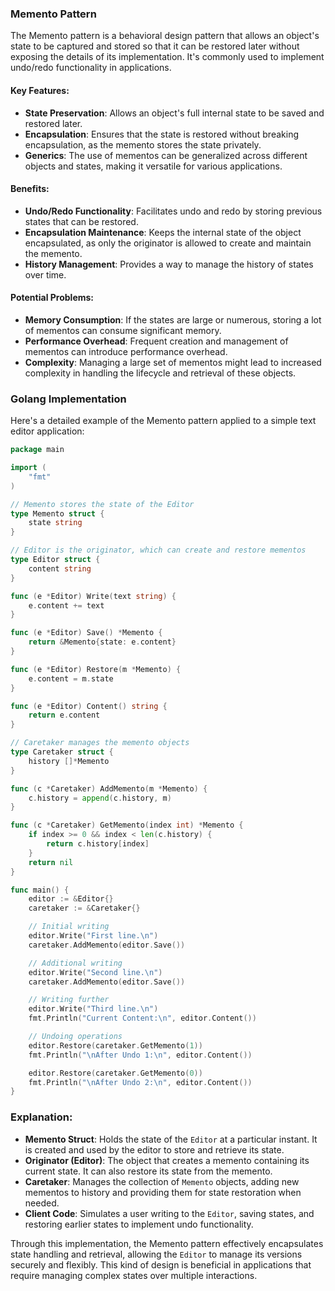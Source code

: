 ### Memento Pattern

The Memento pattern is a behavioral design pattern that allows an object's state to be captured and stored so that it can be restored later without exposing the details of its implementation. It's commonly used to implement undo/redo functionality in applications.

#### Key Features:
- **State Preservation**: Allows an object's full internal state to be saved and restored later.
- **Encapsulation**: Ensures that the state is restored without breaking encapsulation, as the memento stores the state privately.
- **Generics**: The use of mementos can be generalized across different objects and states, making it versatile for various applications.

#### Benefits:
- **Undo/Redo Functionality**: Facilitates undo and redo by storing previous states that can be restored.
- **Encapsulation Maintenance**: Keeps the internal state of the object encapsulated, as only the originator is allowed to create and maintain the memento.
- **History Management**: Provides a way to manage the history of states over time.

#### Potential Problems:
- **Memory Consumption**: If the states are large or numerous, storing a lot of mementos can consume significant memory.
- **Performance Overhead**: Frequent creation and management of mementos can introduce performance overhead.
- **Complexity**: Managing a large set of mementos might lead to increased complexity in handling the lifecycle and retrieval of these objects.

### Golang Implementation

Here's a detailed example of the Memento pattern applied to a simple text editor application:

```go
package main

import (
	"fmt"
)

// Memento stores the state of the Editor
type Memento struct {
	state string
}

// Editor is the originator, which can create and restore mementos
type Editor struct {
	content string
}

func (e *Editor) Write(text string) {
	e.content += text
}

func (e *Editor) Save() *Memento {
	return &Memento{state: e.content}
}

func (e *Editor) Restore(m *Memento) {
	e.content = m.state
}

func (e *Editor) Content() string {
	return e.content
}

// Caretaker manages the memento objects
type Caretaker struct {
	history []*Memento
}

func (c *Caretaker) AddMemento(m *Memento) {
	c.history = append(c.history, m)
}

func (c *Caretaker) GetMemento(index int) *Memento {
	if index >= 0 && index < len(c.history) {
		return c.history[index]
	}
	return nil
}

func main() {
	editor := &Editor{}
	caretaker := &Caretaker{}

	// Initial writing
	editor.Write("First line.\n")
	caretaker.AddMemento(editor.Save())

	// Additional writing
	editor.Write("Second line.\n")
	caretaker.AddMemento(editor.Save())

	// Writing further
	editor.Write("Third line.\n")
	fmt.Println("Current Content:\n", editor.Content())

	// Undoing operations
	editor.Restore(caretaker.GetMemento(1))
	fmt.Println("\nAfter Undo 1:\n", editor.Content())

	editor.Restore(caretaker.GetMemento(0))
	fmt.Println("\nAfter Undo 2:\n", editor.Content())
}
```

### Explanation:
- **Memento Struct**: Holds the state of the `Editor` at a particular instant. It is created and used by the editor to store and retrieve its state.
- **Originator (Editor)**: The object that creates a memento containing its current state. It can also restore its state from the memento.
- **Caretaker**: Manages the collection of `Memento` objects, adding new mementos to history and providing them for state restoration when needed.
- **Client Code**: Simulates a user writing to the `Editor`, saving states, and restoring earlier states to implement undo functionality.

Through this implementation, the Memento pattern effectively encapsulates state handling and retrieval, allowing the `Editor` to manage its versions securely and flexibly. This kind of design is beneficial in applications that require managing complex states over multiple interactions.